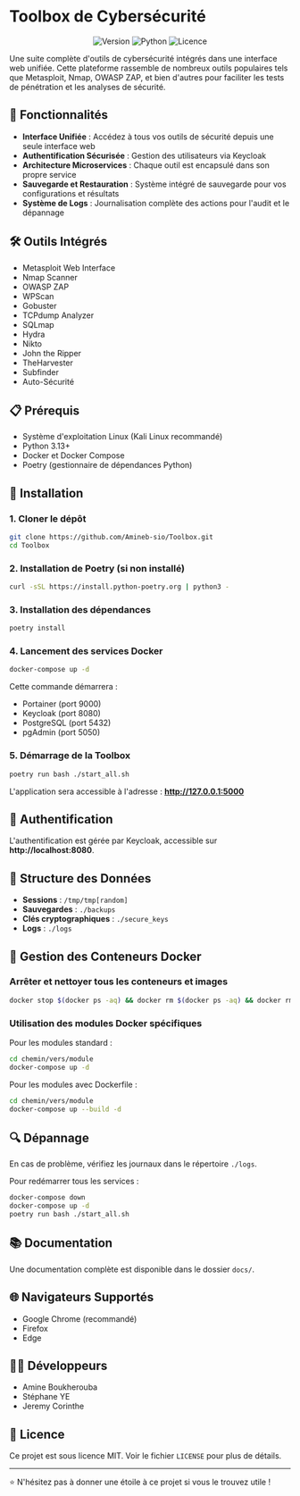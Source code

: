 # Toolbox de Cybersécurité

<div align="center">
  
![Version](https://img.shields.io/badge/version-1.0.0-blue.svg)
![Python](https://img.shields.io/badge/Python-3.13+-green.svg)
![Licence](https://img.shields.io/badge/license-MIT-orange.svg)

</div>

Une suite complète d'outils de cybersécurité intégrés dans une interface web unifiée. Cette plateforme rassemble de nombreux outils populaires tels que Metasploit, Nmap, OWASP ZAP, et bien d'autres pour faciliter les tests de pénétration et les analyses de sécurité.

## 🌟 Fonctionnalités

- **Interface Unifiée** : Accédez à tous vos outils de sécurité depuis une seule interface web
- **Authentification Sécurisée** : Gestion des utilisateurs via Keycloak
- **Architecture Microservices** : Chaque outil est encapsulé dans son propre service
- **Sauvegarde et Restauration** : Système intégré de sauvegarde pour vos configurations et résultats
- **Système de Logs** : Journalisation complète des actions pour l'audit et le dépannage

## 🛠️ Outils Intégrés

- Metasploit Web Interface
- Nmap Scanner
- OWASP ZAP
- WPScan
- Gobuster
- TCPdump Analyzer
- SQLmap
- Hydra
- Nikto
- John the Ripper
- TheHarvester
- Subfinder
- Auto-Sécurité

## 📋 Prérequis

- Système d'exploitation Linux (Kali Linux recommandé)
- Python 3.13+
- Docker et Docker Compose
- Poetry (gestionnaire de dépendances Python)

## 🚀 Installation

### 1. Cloner le dépôt

```bash
git clone https://github.com/Amineb-sio/Toolbox.git
cd Toolbox
```

### 2. Installation de Poetry (si non installé)

```bash
curl -sSL https://install.python-poetry.org | python3 -
```

### 3. Installation des dépendances

```bash
poetry install
```

### 4. Lancement des services Docker

```bash
docker-compose up -d
```

Cette commande démarrera :
- Portainer (port 9000)
- Keycloak (port 8080)
- PostgreSQL (port 5432)
- pgAdmin (port 5050)

### 5. Démarrage de la Toolbox

```bash
poetry run bash ./start_all.sh
```

L'application sera accessible à l'adresse : **http://127.0.0.1:5000**

## 🔐 Authentification

L'authentification est gérée par Keycloak, accessible sur **http://localhost:8080**. 

## 📁 Structure des Données

- **Sessions** : `/tmp/tmp[random]`
- **Sauvegardes** : `./backups`
- **Clés cryptographiques** : `./secure_keys`
- **Logs** : `./logs`

## 🐳 Gestion des Conteneurs Docker

### Arrêter et nettoyer tous les conteneurs et images

```bash
docker stop $(docker ps -aq) && docker rm $(docker ps -aq) && docker rmi $(docker images -q)
```

### Utilisation des modules Docker spécifiques

Pour les modules standard :
```bash
cd chemin/vers/module
docker-compose up -d
```

Pour les modules avec Dockerfile :
```bash
cd chemin/vers/module
docker-compose up --build -d
```

## 🔍 Dépannage

En cas de problème, vérifiez les journaux dans le répertoire `./logs`.

Pour redémarrer tous les services :
```bash
docker-compose down
docker-compose up -d
poetry run bash ./start_all.sh
```

## 📚 Documentation

Une documentation complète est disponible dans le dossier `docs/`.

## 🌐 Navigateurs Supportés

- Google Chrome (recommandé)
- Firefox
- Edge

## 👨‍💻 Développeurs

- Amine Boukherouba
- Stéphane YE
- Jeremy Corinthe

## 📜 Licence

Ce projet est sous licence MIT. Voir le fichier `LICENSE` pour plus de détails.

---

⭐ N'hésitez pas à donner une étoile à ce projet si vous le trouvez utile !
